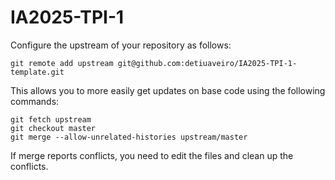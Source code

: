 # IA2025-TPI-1

Configure the upstream of your repository as follows:

```console
git remote add upstream git@github.com:detiuaveiro/IA2025-TPI-1-template.git
```

This allows you to more easily get updates on base code using the following commands:

```console
git fetch upstream
git checkout master
git merge --allow-unrelated-histories upstream/master
```

If merge reports conflicts, you need to edit the files and clean up the conflicts.


